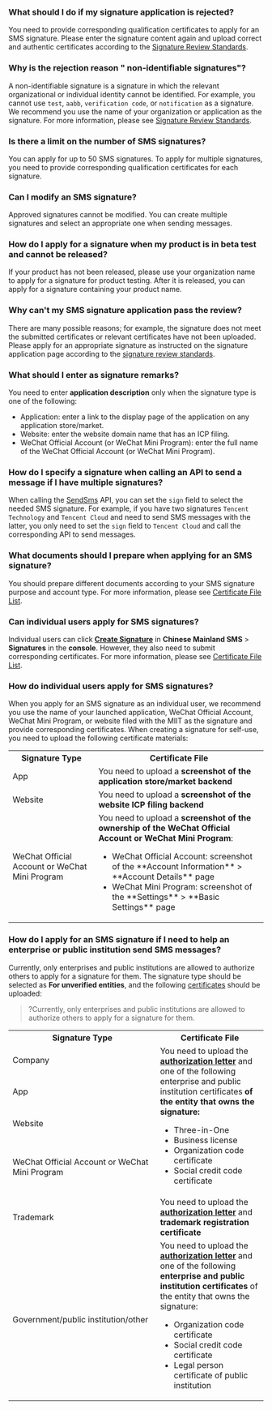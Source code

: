 ### What should I do if my signature application is rejected?

You need to provide corresponding qualification certificates to apply for an SMS signature. Please enter the signature content again and upload correct and authentic certificates according to the [Signature Review Standards](https://intl.cloud.tencent.com/document/product/382/40658).

### Why is the rejection reason " non-identifiable signatures"?

A non-identifiable signature is a signature in which the relevant organizational or individual identity cannot be identified. For example, you cannot use `test`, `aabb`, `verification code`, or `notification` as a signature. We recommend you use the name of your organization or application as the signature. For more information, please see [Signature Review Standards](https://intl.cloud.tencent.com/document/product/382/40658).

### Is there a limit on the number of SMS signatures?
You can apply for up to 50 SMS signatures. To apply for multiple signatures, you need to provide corresponding qualification certificates for each signature.

### Can I modify an SMS signature?
Approved signatures cannot be modified. You can create multiple signatures and select an appropriate one when sending messages.

### How do I apply for a signature when my product is in beta test and cannot be released?
If your product has not been released, please use your organization name to apply for a signature for product testing. After it is released, you can apply for a signature containing your product name.

### Why can't my SMS signature application pass the review?

There are many possible reasons; for example, the signature does not meet the submitted certificates or relevant certificates have not been uploaded. Please apply for an appropriate signature as instructed on the signature application page according to the [signature review standards](https://intl.cloud.tencent.com/document/product/382/40658).

### What should I enter as signature remarks?
You need to enter **application description** only when the signature type is one of the following:
- Application: enter a link to the display page of the application on any application store/market.
- Website: enter the website domain name that has an ICP filing.
- WeChat Official Account (or WeChat Mini Program): enter the full name of the WeChat Official Account (or WeChat Mini Program).

### How do I specify a signature when calling an API to send a message if I have multiple signatures?[](id:Q8)
When calling the [SendSms](https://intl.cloud.tencent.com/document/product/382/34859) API, you can set the `sign` field to select the needed SMS signature.
 For example, if you have two signatures `Tencent Technology` and `Tencent Cloud` and need to send SMS messages with the latter, you only need to set the `sign` field to `Tencent Cloud` and call the corresponding API to send messages.

### What documents should I prepare when applying for an SMS signature?[](id:Q9)
You should prepare different documents according to your SMS signature purpose and account type. For more information, please see [Certificate File List](https://intl.cloud.tencent.com/document/product/382/40658#.E8.AF.81.E6.98.8E.E6.96.87.E4.BB.B6.E8.A7.84.E8.8C.83).

### Can individual users apply for SMS signatures?[](id:Q10)
Individual users can click **[Create Signature](https://console.cloud.tencent.com/smsv2/csms-sign)** in **Chinese Mainland SMS** > **Signatures** in the **console**. However, they also need to submit corresponding certificates. For more information, please see [Certificate File List](https://intl.cloud.tencent.com/document/product/382/40658#.E4.B8.AA.E4.BA.BA.E8.AE.A4.E8.AF.81.E7.94.A8.E6.88.B7).



[](id:Q11)
### How do individual users apply for SMS signatures?
When you apply for an SMS signature as an individual user, we recommend you use the name of your launched application, WeChat Official Account, WeChat Mini Program, or website filed with the MIIT as the signature and provide corresponding certificates.
When creating a signature for self-use, you need to upload the following certificate materials:
 <table>
<tr>
<th>Signature Type</th>
<th>Certificate File</th>
</tr>
<tr>
<td>App</td>
<td>You need to upload a <b>screenshot of the application store/market backend</b></td>
</tr>
<tr>
<td>Website</td>
<td>You need to upload a <b>screenshot of the website ICP filing backend</b></td>
</tr>
<tr>
<td>WeChat Official Account or WeChat Mini Program</td>
<td>You need to upload a <b>screenshot of the ownership of the WeChat Official Account or WeChat Mini Program</b>: <ul><li>WeChat Official Account: screenshot of the **Account Information** > **Account Details** page</li><li>WeChat Mini Program: screenshot of the **Settings** > **Basic Settings** page</li></ul></td>
</tr>
</table>

[](id:Q12)
### How do I apply for an SMS signature if I need to help an enterprise or public institution send SMS messages?
Currently, only enterprises and public institutions are allowed to authorize others to apply for a signature for them. The signature type should be selected as **For unverified entities**, and the following [certificates](https://intl.cloud.tencent.com/document/product/382/40658#.E8.AF.81.E6.98.8E.E6.96.87.E4.BB.B6.E6.B8.85.E5.8D.95.EF.BC.88.E4.BB.96.E7.94.A8.E7.AD.BE.E5.90.8D.EF.BC.89) should be uploaded:
>?Currently, only enterprises and public institutions are allowed to authorize others to apply for a signature for them.

 <table>
<tr>
<th>Signature Type</th>
<th>Certificate File</th>
</tr>
<tr>
<td>Company</td>
<td rowspan="4">You need to upload the <b><a href="https://sms-1258344699.cos.ap-guangzhou.myqcloud.com/Declaration%20of%20Authorisation%20(SMS%20Signature).docx">authorization letter</a> </b>and one of the following enterprise and public institution certificates<b> of the entity that owns the signature: </b><ul><li>Three-in-One</li><li>Business license</li><li>Organization code certificate</li><li>Social credit code certificate</li></ul></td>
</tr>
<tr>
<td>App</td>
</tr>
<tr>
<td>Website</td>
</tr>
<tr>
<td>WeChat Official Account or WeChat Mini Program</td>
</tr>
<tr>
<td>Trademark</td>
<td>You need to upload the <b><a href="https://sms-1258344699.cos.ap-guangzhou.myqcloud.com/Declaration%20of%20Authorisation%20(SMS%20Signature).docx">authorization letter</a></b> and <b>trademark registration certificate</b></td>
</tr>
<tr>
<td nowrap="nowrap">Government/public institution/other</td>
<td>You need to upload the <b><a href="https://sms-1258344699.cos.ap-guangzhou.myqcloud.com/Declaration%20of%20Authorisation%20(SMS%20Signature).docx">authorization letter</a> </b>and one of the following <b>enterprise and public institution certificates</b> of the entity that owns the signature: <ul><li>Organization code certificate</li><li>Social credit code certificate</li><li>Legal person certificate of public institution</li></ul></td>
</tr>
</table>
